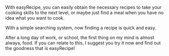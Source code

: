 
With easyRecipe, you can easily obtain the necessary recipes to take your cooking skills to the next level, or maybe just find a meal when you have no idea what you want to cook.

With a simple searching system, now finding a recipe is quick and easy.

After a long day of work, or school, the first thing on my mind is almost always, food. 
If you can relate to this, I suggest you try it now and find out the goodness that is easyRecipe!
